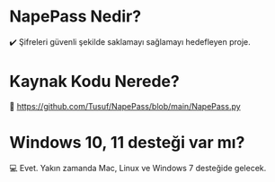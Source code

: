 # NapePass Nedir?
✔️ Şifreleri güvenli şekilde saklamayı sağlamayı hedefleyen proje.

# Kaynak Kodu Nerede?
🔗 https://github.com/Tusuf/NapePass/blob/main/NapePass.py

# Windows 10, 11 desteği var mı?
💻 Evet. Yakın zamanda Mac, Linux ve Windows 7 desteğide gelecek.
